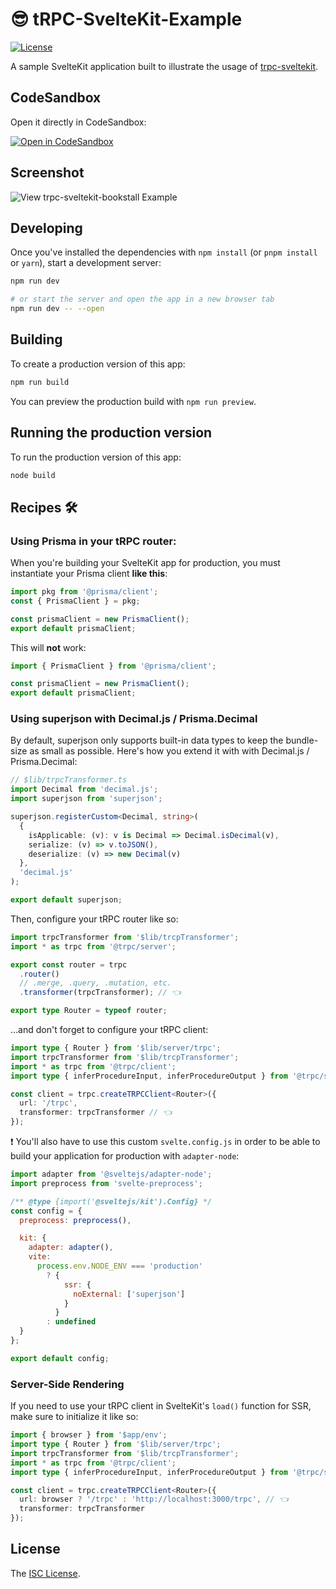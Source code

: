 # 😎 tRPC-SvelteKit-Example

[![License][license-image]][license-url]

A sample SvelteKit application built to illustrate the usage of [trpc-sveltekit](https://github.com/icflorescu/trpc-sveltekit).

## CodeSandbox

Open it directly in CodeSandbox:

[![Open in CodeSandbox](https://user-images.githubusercontent.com/581999/153951643-a4e60c17-5c04-40e7-af2f-88e4a3ba354c.png)](https://githubbox.com/icflorescu/trpc-sveltekit-example)

## Screenshot

![View trpc-sveltekit-bookstall Example](https://user-images.githubusercontent.com/581999/153968828-032be743-3e49-4709-8958-b0d9ec563b7f.png)

## Developing

Once you've installed the dependencies with `npm install` (or `pnpm install` or `yarn`), start a development server:

```bash
npm run dev

# or start the server and open the app in a new browser tab
npm run dev -- --open
```

## Building

To create a production version of this app:

```bash
npm run build
```

You can preview the production build with `npm run preview`.

## Running the production version

To run the production version of this app:

```bash
node build
```

## Recipes 🛠

### Using Prisma in your tRPC router:

When you're building your SvelteKit app for production, you must instantiate your Prisma client **like this**:

```ts
import pkg from '@prisma/client';
const { PrismaClient } = pkg;

const prismaClient = new PrismaClient();
export default prismaClient;
```

This will **not** work:

```ts
import { PrismaClient } from '@prisma/client';

const prismaClient = new PrismaClient();
export default prismaClient;
```

### Using superjson with Decimal.js / Prisma.Decimal

By default, superjson only supports built-in data types to keep the bundle-size as small as possible. Here's how you extend it with with Decimal.js / Prisma.Decimal:

```ts
// $lib/trpcTransformer.ts
import Decimal from 'decimal.js';
import superjson from 'superjson';

superjson.registerCustom<Decimal, string>(
  {
    isApplicable: (v): v is Decimal => Decimal.isDecimal(v),
    serialize: (v) => v.toJSON(),
    deserialize: (v) => new Decimal(v)
  },
  'decimal.js'
);

export default superjson;
```

Then, configure your tRPC router like so:

```ts
import trpcTransformer from '$lib/trcpTransformer';
import * as trpc from '@trpc/server';

export const router = trpc
  .router()
  // .merge, .query, .mutation, etc.
  .transformer(trpcTransformer); // 👈

export type Router = typeof router;
```

...and don't forget to configure your tRPC client:

```ts
import type { Router } from '$lib/server/trpc';
import trpcTransformer from '$lib/trcpTransformer';
import * as trpc from '@trpc/client';
import type { inferProcedureInput, inferProcedureOutput } from '@trpc/server';

const client = trpc.createTRPCClient<Router>({
  url: '/trpc',
  transformer: trpcTransformer // 👈
});
```

❗ You'll also have to use this custom `svelte.config.js` in order to be able to build your application for production with `adapter-node`:

```js
import adapter from '@sveltejs/adapter-node';
import preprocess from 'svelte-preprocess';

/** @type {import('@sveltejs/kit').Config} */
const config = {
  preprocess: preprocess(),

  kit: {
    adapter: adapter(),
    vite:
      process.env.NODE_ENV === 'production'
        ? {
            ssr: {
              noExternal: ['superjson']
            }
          }
        : undefined
  }
};

export default config;
```

### Server-Side Rendering

If you need to use your tRPC client in SvelteKit's `load()` function for SSR, make sure to initialize it like so:

```ts
import { browser } from '$app/env';
import type { Router } from '$lib/server/trpc';
import trpcTransformer from '$lib/trcpTransformer';
import * as trpc from '@trpc/client';
import type { inferProcedureInput, inferProcedureOutput } from '@trpc/server';

const client = trpc.createTRPCClient<Router>({
  url: browser ? '/trpc' : 'http://localhost:3000/trpc', // 👈
  transformer: trpcTransformer
});
```

## License

The [ISC License](https://github.com/icflorescu/trpc-sveltekit/blob/master/LICENSE).

[license-image]: http://img.shields.io/npm/l/trpc-sveltekit.svg?style=flat-square
[license-url]: LICENSE
